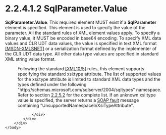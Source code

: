 <html dir="LTR" xmlns:mshelp="http://msdn.microsoft.com/mshelp" xmlns:ddue="http://ddue.schemas.microsoft.com/authoring/2003/5" xmlns:xlink="http://www.w3.org/1999/xlink" xmlns:tool="http://www.microsoft.com/tooltip">
    <head>
        <meta http-equiv="Content-Type" content="text/html; CHARSET=utf-8"></meta>
        <meta name="save" content="history"></meta>
        <title>2.2.4.1.2 SqlParameter.Value</title>
        <xml>
            <mshelp:toctitle title="2.2.4.1.2 SqlParameter.Value"></mshelp:toctitle>
            <mshelp:rltitle title="[MS-SSNWS]: SqlParameter.Value"></mshelp:rltitle>
            <mshelp:keyword index="A" term="66bdf72e-08f9-4878-ba52-64bf9ec959cd"></mshelp:keyword>
            <mshelp:attr name="DCSext.ContentType" value="open specification"></mshelp:attr>
            <mshelp:attr name="AssetID" value="66bdf72e-08f9-4878-ba52-64bf9ec959cd"></mshelp:attr>
            <mshelp:attr name="TopicType" value="kbRef"></mshelp:attr>
            <mshelp:attr name="DCSext.Title" value="[MS-SSNWS]: SqlParameter.Value" />
        </xml>
    </head>
    <body>
        <div id="header">
            <h1 class="heading">2.2.4.1.2 SqlParameter.Value</h1>
        </div>
        <div id="mainSection">
            <div id="mainBody">
                <div id="allHistory" class="saveHistory"></div>
                <div id="sectionSection0" class="section" name="collapseableSection">
                    

<p><b>SqlParameter.Value</b>: This required element MUST
exist if a <b>SqlParameter</b> element is specified. This element is used to
specify the value of the parameter. All the standard rules of XML element
values apply. To specify a binary value, it MUST be encoded in base64 encoding.
To specify XML data values and CLR UDT data values, the value is specified in
text XML format <a href="https://go.microsoft.com/fwlink/?LinkId=156662">[MSDN-XMLSNET]</a>
or a serialization format defined by the implementer of the CLR UDT data type.
All other data type values are specified in standard XML string value format. </p>

<dl>
<dd>
<p>Following the standard <a href="https://go.microsoft.com/fwlink/?LinkId=221669">[XML10/5]</a> rules, this
element supports specifying the standard xsi:type attribute. The list of
supported values for the xsi:type attribute is limited to standard XML data
types and the types defined under the following &quot;http://schemas.microsoft.com/sqlserver/2004/sqltypes&quot;
namespace. Refer to section <a href="c4847774-0292-4e6a-bc3c-9f927ef99f0d.html">2.2.5.2</a>
for the complete list. If an unknown xsi:type value is specified, the server
returns a <a href="4baedaec-b5a7-4176-be88-e1cec659ab8c.html#gt_ec8728a8-1a75-426f-8767-aa1932c7c19f">SOAP fault</a>
message containing &quot;UnsupportedNamespaceInXsiTypeAttribute&quot;.</p>
</dd></dl>


                </div>
            </div>
        </div>
    </body>
</html>